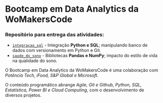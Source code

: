 # Bootcamp em Data Analytics da WoMakersCode

### Repositório para entrega das atividades:

- [`integracao_sql`](https://github.com/milexias/bootcamp_data_analytics/blob/main/integracao_sql.py) - Integração **Python e SQL**; manipulando banco de dados com versionamento em Python e Git.
- [`saude_do_sono`](https://github.com/milexias/bootcamp_data_analytics/blob/main/saude_do_sono.ipynb) - Bibliotecas **Pandas e NumPy**; impacto do estilo de vida na qualidade do sono. 


O Bootcamp em Data Analytics da WoMakersCode é uma colaboração com *Potência Tech, iFood, S&P Global e Microsoft*.

O conteúdo programático abrange *Agile, Git e Github, Python, SQL, Estatística, Power BI e Cloud Computing*, com o desenvolvimento de diversos projetos.
